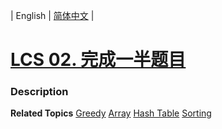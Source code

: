| English | [简体中文](README.md) |

# [LCS 02. 完成一半题目](https://leetcode.cn/problems/WqXACV)
 ### Description

**Related Topics**  [Greedy](https://leetcode.cn/tag/greedy) [Array](https://leetcode.cn/tag/array) [Hash Table](https://leetcode.cn/tag/hash-table) [Sorting](https://leetcode.cn/tag/sorting) 